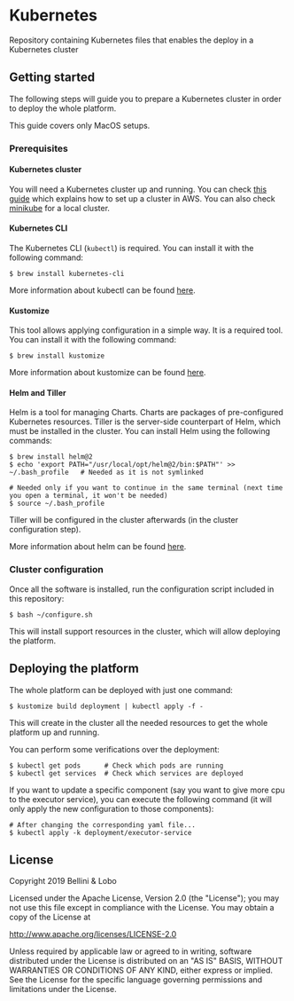 # Kubernetes

Repository containing Kubernetes files that enables the deploy in a Kubernetes cluster


## Getting started

The following steps will guide you to prepare a Kubernetes cluster in order to deploy the whole platform.

This guide covers only MacOS setups.

### Prerequisites

#### Kubernetes cluster

You will need a Kubernetes cluster up and running. You can check [this guide](https://github.com/coding-eval-platform/infrastructure-guides/blob/master/aws/README.md) which explains how to set up a cluster in AWS. You can also check [minikube](https://github.com/kubernetes/minikube) for a local cluster.

#### Kubernetes CLI

The Kubernetes CLI (`kubectl`) is required. You can install it with the following command:

```
$ brew install kubernetes-cli
```

More information about kubectl can be found [here](https://kubernetes.io/docs/reference/kubectl/overview/).


#### Kustomize

This tool allows applying configuration in a simple way. It is a required tool. You can install it with the following command:

```
$ brew install kustomize
```

More information about kustomize can be found [here](https://kustomize.io/).


#### Helm and Tiller

Helm is a tool for managing Charts. Charts are packages of pre-configured Kubernetes resources. Tiller is the server-side counterpart of Helm, which must be installed in the cluster.
You can install Helm using the following commands:

```
$ brew install helm@2
$ echo 'export PATH="/usr/local/opt/helm@2/bin:$PATH"' >> ~/.bash_profile   # Needed as it is not symlinked

# Needed only if you want to continue in the same terminal (next time you open a terminal, it won't be needed)
$ source ~/.bash_profile
```

Tiller will be configured in the cluster afterwards (in the cluster configuration step).

More information about helm can be found [here](https://helm.sh/).


### Cluster configuration

Once all the software is installed, run the configuration script included in this repository:

```
$ bash ~/configure.sh
```

This will install support resources in the cluster, which will allow deploying the platform.

## Deploying the platform

The whole platform can be deployed with just one command:

```
$ kustomize build deployment | kubectl apply -f -
```

This will create in the cluster all the needed resources to get the whole platform up and running.

You can perform some verifications over the deployment:

```
$ kubectl get pods      # Check which pods are running
$ kubectl get services  # Check which services are deployed
```


<!-- ### Updating a specific component -->

If you want to update a specific component (say you want to give more cpu to the executor service), you can execute the following command (it will only apply the new configuration to those components):

```
# After changing the corresponding yaml file...
$ kubectl apply -k deployment/executor-service
```


## License

Copyright 2019 Bellini & Lobo

Licensed under the Apache License, Version 2.0 (the "License");
you may not use this file except in compliance with the License.
You may obtain a copy of the License at

   http://www.apache.org/licenses/LICENSE-2.0

Unless required by applicable law or agreed to in writing, software
distributed under the License is distributed on an "AS IS" BASIS,
WITHOUT WARRANTIES OR CONDITIONS OF ANY KIND, either express or implied.
See the License for the specific language governing permissions and
limitations under the License.
